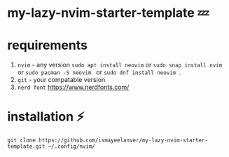 # my-lazy-nvim-starter-template 💤

# requirements
1. `nvim` - any version ``` sudo apt install neovim ``` or ``` sudo snap install nvim ``` or ```sudo pacman -S neovim ``` or ```sudo dnf install neovim ```.
2. `git` - your compatable version
3. `nerd font` <https://www.nerdfonts.com/>
# installation ⚡
```
git clone https://github.com/ismayeelanver/my-lazy-nvim-starter-template.git ~/.config/nvim/
```
